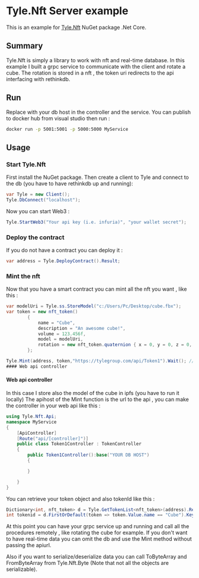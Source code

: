 # Tyle.Nft Server example

This is an example for [Tyle.Nft](https://www.nuget.org/packages/Tyle.Nft/) NuGet package .Net Core.

## Summary

Tyle.Nft is simply a library to work with nft and real-time database.
In this example I built a grpc service to communicate with the client and rotate a cube.
The rotation is stored in a nft , the token uri redirects to the api interfacing with rethinkdb.

## Run
Replace with your db host in the controller and the service.
You can publish to docker hub from visual studio then run :
```bash
docker run -p 5001:5001 -p 5000:5000 MyService
```

## Usage

### Start Tyle.Nft
First install the NuGet package.
Then create a client to Tyle and connect to the db (you have to have rethinkdb up and running):  
```c#
var Tyle = new Client();
Tyle.DbConnect("localhost");
```
Now you can start Web3 :
```c#
Tyle.StartWeb3("Your api key (i.e. infuria)", "your wallet secret");
```
### Deploy the contract
If you do not have a contract you can deploy it :
```c#
var address = Tyle.DeployContract().Result;
```
### Mint the nft
Now that you have a smart contract you can mint all the nft you want , like this :
```c#
var modelUri = Tyle.ss.StoreModel("c:/Users/Pc/Desktop/cube.fbx");
var token = new nft_token()
        {
            name = "Cube",
            description = "An awesome cube!",
            volume = 123.456f,
            model = modelUri,
            rotation = new nft_token.quaternion { x = 0, y = 0, z = 0, w = 0 }
        };

Tyle.Mint(address, token,"https://tylegroup.com/api/Token1").Wait(); // Will save data off-chain
#### Web api controller
```
#### Web api controller
In this case I store also the model of the cube in ipfs (you have to run it locally)
The apihost of the Mint function is the url to the api , you can make the controller 
in your web api like this :
```c#
using Tyle.Nft.Api;
namespace MyService
{
    [ApiController]
    [Route("api/[controller]")]
    public class Token1Controller : TokenController
    {
        public Token1Controller():base("YOUR DB HOST")
        {

        }

    }
}
```
You can retrieve your token object and also tokenId like this :
```c#
Dictionary<int, nft_token> d = Tyle.GetTokenList<nft_token>(address).Result;
int tokenid = d.FirstOrDefault(token => token.Value.name == "Cube").Key;
```

At this point you can have your grpc service up and running and call all the procedures remotely , like rotating the cube for example.
If you don't want to have real-time data you can omit the db and use the Mint method without passing the apiurl.

Also if you want to serialize/deserialize data you can call ToByteArray and FromByteArray from Tyle.Nft.Byte (Note that not all the objects are serializable).

